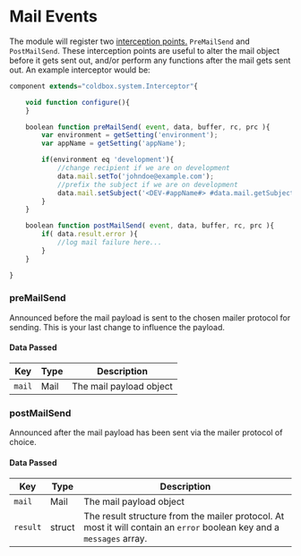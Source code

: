 # Mail Events

The module will register two [interception points.](https://coldbox.ortusbooks.com/the-basics/interceptors) `PreMailSend` and `PostMailSend`. These interception points are useful to alter the mail object before it gets sent out, and/or perform any functions after the mail gets sent out. An example interceptor would be:

```javascript
component extends="coldbox.system.Interceptor"{

    void function configure(){
    }

    boolean function preMailSend( event, data, buffer, rc, prc ){
        var environment = getSetting('environment');
        var appName = getSetting('appName');

        if(environment eq 'development'){
            //change recipient if we are on development
            data.mail.setTo('johndoe@example.com');  
            //prefix the subject if we are on development
            data.mail.setSubject('<DEV-#appName#> #data.mail.getSubject()#');
        }       
    }

    boolean function postMailSend( event, data, buffer, rc, prc ){
        if( data.result.error ){
            //log mail failure here...
        }
    }

}
```

### preMailSend

Announced before the mail payload is sent to the chosen mailer protocol for sending.  This is your last change to influence the payload.

#### Data Passed

| Key    | Type | Description             |
| ------ | ---- | ----------------------- |
| `mail` | Mail | The mail payload object |

### postMailSend

Announced after the mail payload has been sent via the mailer protocol of choice.&#x20;

#### Data Passed

| Key      | Type   | Description                                                                                                            |
| -------- | ------ | ---------------------------------------------------------------------------------------------------------------------- |
| `mail`   | Mail   | The mail payload object                                                                                                |
| `result` | struct | The result structure from the mailer protocol.  At most it will contain an `error` boolean key and a `messages` array. |


